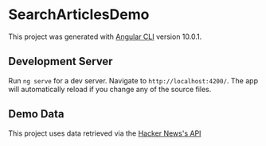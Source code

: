 # SearchArticlesDemo

This project was generated with [Angular CLI](https://github.com/angular/angular-cli) version 10.0.1.

## Development Server

Run `ng serve` for a dev server. Navigate to `http://localhost:4200/`. The app will automatically reload if you change any of the source files.

## Demo Data

This project uses data retrieved via the [Hacker News's API](https://hn.algolia.com/api)